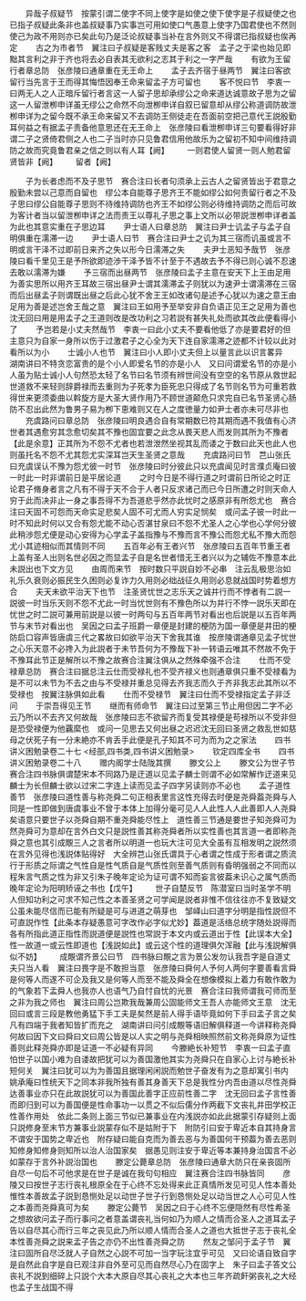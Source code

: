 <!-- { "loadSidebar": true } -->
　　异哉子叔疑节　按蒙引谓二使字不同上使字是如使之使下使字是子叔疑使之也已指子叔疑此条非也盖叔疑事乃实事岂可用如使口气愚意上使字乃国君使也不然则使己为政不用则亦已矣此句乃是泛论叔疑事当补在言外则又不得谓已指叔疑也俟再定
　　古之为市者节　翼注曰子叔疑是客贱丈夫是客之客　孟子之于梁也始见即黜其言利之非于齐也将去必自表其无欲利之志其于利之一字严哉
　　有欲为王留行者章总防　张彦陵曰通章重在无王命上
　　孟子去齐宿于昼两节　翼注曰客欲留行当先言于王而得其悔悟因奉王命来留孟子方可留也
　　客不悦曰节　李衷一曰两无人之人正暗斥留行者言这一人留子思却承缪公之命来道达诚意故子思为之留这一人留泄栁申详虽无缪公之命然不向泄栁申详自叙已留意却从缪公称道调防故泄栁申详为之留今既不承王命来留又不去调防王侧徒走在吾面前空把己意代王説殷勤耳何益之有据孟子责备他意思还在无王命上　张彦陵曰看泄栁申详三句要看得好非谓二子之贤倚君侧之人也二子当时亦只见鲁君信用他故乐为之留初不知中间维持调防之故而究竟鲁君亲之信之则以有人耳【阙】
　　一则君使人留贤一则人勉君留贤皆非【阙】
　　留者【阙】

　　子为长者虑而不及子思节　赛合注曰长者句须承上云古人之留贤皆出于君意之殷勤未尝以己意而自留也　缪公本自能尊子思齐王不能如缪公如何责留行者之不及子思曰缪公自能尊子思则不待维持调防也齐王不如缪公则必待维持调防之而后可故为客计者当以留泄栁申详之法而责王以尊礼子思之事上文所以必带説泄栁申详者盖为此也其意实重在子思边耳
　　尹士语人曰章总防　翼注曰尹士讥孟子与孟子自明俱重在濡滞一边
　　尹士语人曰节　赛合注曰尹士之讥为其三宿而讥虽或言不明或言干泽不过即前日来齐之失以形今日濡滞之失
　　夫尹士恶知予哉节　张彦陵曰看千里见王是予所欲即迹渉干泽予皆不计至于不遇故去予不得已则心诚不忍速去敢以濡滞为嫌
　　予三宿而出昼两节　张彦陵曰孟子主意在安天下上王由足用为善实思所以用齐王耳故三宿出昼尹士谓其濡滞孟子则犹以为速尹士谓濡滞在三宿而后出昼孟子则谓既出昼之后此心犹不舍王王如改诸句是述予心犹以为速之意王由足用为善是述岂舍王哉之意　翼注曰王如用予至举安非自负语正见王之足用为善也　沈无回曰用是用孟子之王道则改是改功利之习若説有甚失礼处而欲其改此便看得小了
　　予岂若是小丈夫然哉节　李衷一曰此小丈夫不要看他低了亦是要君好的但主意只为自家一身所以伤于过激君子之心全为天下连自家濡滞之迹都不计较以此对看所以为小
　　士诚小人也节　翼注曰小人即小丈夫但上以量言此以识言畧异　湖南讲曰不特贪恋富贵的是个小人即爱名节的亦是小人　又曰问谓爱名节的亦是小人虽为贴士诚小人句然恐太轻了名节曰名节须有辨世间没有空空的名节原从救世起世道救不来轻则辞爵禄而去重则为子死孝为臣死忠只得成了名节则名节为可重若救得世来更须委曲以斡旋方是大圣大贤作用乃不顾世道颠危只求完自已名节圣贤心肠防不忍出此然为鲁男子易为栁下恵难则又在人之度徳量力如尹士者亦未可尽非也
　　充虞路问曰章总防　张彦陵曰明良遇合自有常期数已符其期而遇不我值有心济世者其遇愈穷其念愈切矣其不豫也固宜要之此念从畏天悲人而发则其所为不豫者【此是余意】正其所为不怨不尤者也若泄泄然坐视其乱而诿之于数曰此天也此人也则虽托名不怨不尤其怨尤实深耳岂天生圣贤之意哉
　　充虞路问曰节　芑山张氏曰充虞误认不豫为怨尤彼一时节　张彦陵曰时分彼此只以充虞闻见时言濮贞庵曰彼一时此一时非谓前日是平居论道
　　之时今日是不得行道之时谓前日所论之时正论君子脩身者言之凡有不得于天不合于人者只反求诸己而已今日所遭之时则天命人穷于此而决非止一身之事吾得不为吾道悲乎然亦此忧时之感原非有所怨尤也　赛合注曰天固不可怨而天命实足悲矣人固不可尤而人穷实足悯矣　或问孟子彼一时此一时不知此时何以又合有怨尤能不动心否湛甘泉曰不怨不尤圣人之心学也心学何分彼此稍渉怨尤便是动心安得为心学孟子盖指豫与不豫而言不豫公而怨尤私不豫大而怨尤小其迹相似而其情则不同
　　五百年必有王者兴节　张彦陵曰五百年节重王者上盖有圣人出则名世必因之而显孟子自是名世者惜无王者兴以为之辅佐不豫意本此未説出也下文方见
　　由周而来节　按时数只平説自妙不必串　注云乱极思治如礼乐久衰则必振民生久困则必复诈力久用则必绌战征久用则必息就战国时势着想方合
　　夫天未欲平治天下也节　注圣贤忧世之志乐天之诚并行而不悖者有二説一説彼一时当乐天则不怨不尤此一时当忧世则有不豫色所以为并行不悖一説乐天即在忧世之时二説可兼用前説是以彼一时两句与五百年两节对看出也后説是以五百年两节与末节对看出也　吴因之曰孟子班爵一章便是封建的梗防为国一章便是井田的梗防启口容声皆唐虞三代之畧故曰如欲平治天下舍我其谁　按彦陵谓通章见孟子忧世之心乐天意不必搀入为此説者于未节吾何为不豫哉下补一转语云唯其不然故不免于不豫耳此节正是解所以不豫之故赛合注翼注俱从之然殊牵强不合注
　　仕而不受禄章总防　赛合注曰据总注云仕而受禄礼也不受齐禄义也则通章俱只重不受禄看为是不可以未节为不去之由与不受禄并重总见得去齐我志而久于齐非我志此其所以不受禄也　按翼注脉俱如此看
　　仕而不受禄节　翼注曰仕而不受禄指定孟子非泛问
　　于崇吾得见王节
　　继而有师命节　翼注曰过至第三节止用但因二字不必云乃所以不去齐又何故哉　张彦陵曰志不欲留齐而复受其禄便是苟禄所以不受非但是恐受禄便为他覊縻也　或问一见思去又何出昼之迟迟沈无回曰圣贤之救乱世如慈母之伏死子有一分未絶亦不肯丢手此便是孔子知其不可为而为之之家法
　　四书讲义困勉录卷二十七
<经部,四书类,四书讲义困勉录>
　　钦定四库全书
　　四书讲义困勉录卷二十八
　　赠内阁学士陆陇其撰
　　滕文公上
　　滕文公为世子节　赛合注四书脉俱谓楚宋本不同路乃是迂道以见孟子麟士则谓不必如常解作迂道来见麟士为长但麟士欲以过宋二字连上读而见孟子四字另读则亦不必也
　　孟子道性善节　张彦陵曰道性善与称尧舜二句正相表里言这性充得去时便是尧舜葢尧舜与人同是一性即做到唐虞事业不曾于本体上加得分毫可见人人此性人人此善即人人尧舜矣语意只要世子以尧舜自期不重尧舜能尽性上　道性善三节通是要世子知尧舜可为然尧舜可为意却在言外白文只是説性善其称尧舜者所以实性善也其言道一者即称尧舜之意也其引成覸三人之言者所以明道一也玩大注可见大全虽有互相发明之説然须在言外见得也浅説体贴得好　大全辨芑山张氏谓具于心者谓之性成于形者谓之质流行于形质之际谓之气性自是性气质自是气质性则至善气质则有昏明强弱之不同而以程朱言气质之性为非又引朱子晚年定论为证可谓不知而妄言彼葢未识心之属气质而晚年定论为阳明矫诬之书也【戊午】
　　世子自楚反节　陈潜室曰当时圣学不明人但知功利之可求不知己性之本善圣贤之可学闻是説者非惟不信往往亦不复致疑文公虽未能尽信而已能有所疑是可与进道之萌芽也　邹峄山曰道字分明是指性説但不可直説作性【此条本存疑愚意可字改作必字似尤妙】葢道是活络总统字随处説得而各有所指此道正指性而説道便是説性也常説于本文内或云道出于性【此误本大全】性一故道一或云性即道也【浅説如此】或云这个性的道理俱欠浑融【此与浅説解俱似不妨】
　　成覸谓齐景公曰节　四书脉曰覸之言为景公发勿认我吾字是自道丈夫只当人看　翼注曰畏字是不敢担当意　张彦陵曰舜何人予何人两何字要善看言舜是何等人而遂不可企及我又是何等人而至不能及舜全在想像模拟上着力有敢作敢为的气象若下孟舜人也我亦人也语气乃自忖自忧的光景　赛合注曰我师谓我可师而至之非为我之师也　翼注曰周公岂欺我哉兼周公固能师文王吾人亦能师文王意　沈无回曰或言三段是教他勇猛下手工夫是矣然是前人得手语毕竟如何下手曰孟子言之矣凡有四端于我者知皆扩而充之　湖南讲曰问引成覸等语旧解俱释道一今讲释称尧舜何故曰因下文曰舜曰文曰周公皆是以人实之明与尧舜相映照然前文称尧舜原为证性善则此释尧舜亦即是证道一不必疑有异同
　　今滕絶长补短节　李衷一曰孟子直怕世子以国小难为自诿故把犹可以为善国激他其实为尧舜只在自家心上讨与絶长补短何关　翼注曰犹可以为为善国且据理闲闲説而勉世子奋发有为之意却寓引书内　姚承庵曰性统天下之同本非我所独有善其身善天下总是我性分内吾由道以尽性尧舜达善事业亦只在此故説犹可以为善国此善字正应前性善二字　沈无回曰孟子言性善而即归到可以为善国便是性命事功一以贯之不似后儒分作两截下文丧礼井田学校正性善作用处　依此二条则上面三节似已兼事业在内浅説亦如此此据蒙引存疑则上面只説修身至末节方兼事业説蒙存似不是姑附于下　附防引曰安于卑近本自其持身言不谓安于国势之卑近也　附存疑曰能自克而为善去恶与为善国何干预葢为善去恶则知修身知修身则知所以治人治国家矣　据愚见则注安于卑近等本兼持身治国言不必如蒙存于言外补説治国也
　　滕定公薨章总防　张彦陵曰通章大防只在亲丧固所自尽一句后不可他求是在世子是诚在我句句相应　翼注赛合注四书脉皆同
　　彦陵又曰按世子志行丧礼根原全在于心终不忘处得来此正真情所发见可见人性本善处惟性本善故孟子説到恳恻处足以动世子世子行到恳恻处足以动当世之人心可见人性之本善而尧舜真可为矣
　　滕定公薨节　吴因之曰于心终不忘便隠然有尽性希圣　之想故欲问孟子而行事问之者意盖谓丧礼当何如乃为顺人之情而合圣人之道耳孟子告以自尽其心而行三年之丧见此乃所以顺人情而合圣人之道也大抵世子志于丧礼全本性善尧舜之説来孟子告之亦仍不出性善尧舜之防
　　然友之邹问于孟子节　翼注曰固所自尽泛就人子自然之心説不可加一当字玩注宜乎可见　又曰论语自致自字是自然此自字是自已观注非自外至可见而自然尽心乃在固字上　朱子曰孟子答文公丧礼不説到细碎上只説个大本大原自尽其心丧礼之大本也三年齐疏飦粥丧礼之大经也孟子生战国不得
